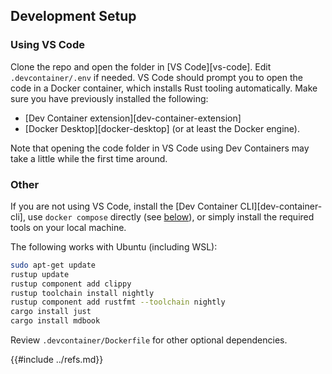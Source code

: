 ## Development Setup

### Using VS Code

Clone the repo and open the folder in [VS Code][vs-code]. Edit `.devcontainer/.env` if needed. VS Code should prompt you to open the code in a Docker container, which installs Rust tooling automatically. Make sure you have previously installed the following:

- [Dev Container extension][dev-container-extension]
- [Docker Desktop][docker-desktop] (or at least the Docker engine).

Note that opening the code folder in VS Code using Dev Containers may take a little while the first time around.

### Other

If you are not using VS Code, install the [Dev Container CLI][dev-container-cli], use `docker compose` directly (see [below](./build_and_test.md)), or simply install the required tools on your local machine.

The following works with Ubuntu (including WSL):

```bash
sudo apt-get update
rustup update
rustup component add clippy
rustup toolchain install nightly
rustup component add rustfmt --toolchain nightly
cargo install just
cargo install mdbook
```

Review `.devcontainer/Dockerfile` for other optional dependencies.

{{#include ../refs.md}}
